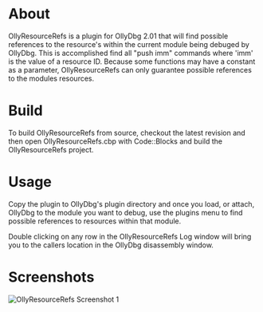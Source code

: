 About
=====

OllyResourceRefs is a plugin for OllyDbg 2.01 that will find possible references to the resource's within the current module being debuged by OllyDbg. This is accomplished find all "push imm" commands where 'imm' is the value of a resource ID. Because some functions may have a constant as a parameter, OllyResourceRefs can only guarantee possible references to the modules resources.

Build
=====

To build OllyResourceRefs from source, checkout the latest revision and then open OllyResourceRefs.cbp with Code::Blocks and build the OllyResourceRefs project. 

Usage
=====

Copy the plugin to OllyDbg's plugin directory and once you load, or attach, OllyDbg to the module you want to debug, use the plugins menu to find possible references to resources within that module.

Double clicking on any row in the OllyResourceRefs Log window will bring you to the callers location in the OllyDbg disassembly window.

Screenshots
===========

![OllyResourceRefs Screenshot 1](https://github.com/akrutsinger/OllyResourceRefs/raw/master/screenshot1.png "OllyResourceRefs Screenshot 1")